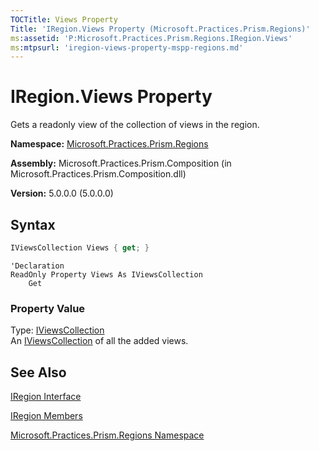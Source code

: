```yaml
---
TOCTitle: Views Property
Title: 'IRegion.Views Property (Microsoft.Practices.Prism.Regions)'
ms:assetid: 'P:Microsoft.Practices.Prism.Regions.IRegion.Views'
ms:mtpsurl: 'iregion-views-property-mspp-regions.md'
---
```


# IRegion.Views Property

Gets a readonly view of the collection of views in the region.

**Namespace:** [Microsoft.Practices.Prism.Regions](/patterns-practices/reference/mspp-regions-namespace)

**Assembly:** Microsoft.Practices.Prism.Composition (in Microsoft.Practices.Prism.Composition.dll)

**Version:** 5.0.0.0 (5.0.0.0)

## Syntax
```C#
IViewsCollection Views { get; }
```

```VB
'Declaration
ReadOnly Property Views As IViewsCollection
	Get
```

### Property Value

Type: [IViewsCollection](/patterns-practices/reference/mspp-regions-namespace.iviewscollection)  
An [IViewsCollection](/patterns-practices/reference/mspp-regions-namespace.iviewscollection) of all the added views.

## See Also

[IRegion Interface](/patterns-practices/reference/iregion-interface-mspp-regions)

[IRegion Members](/patterns-practices/reference/iregion-members-mspp-regions)

[Microsoft.Practices.Prism.Regions Namespace](/patterns-practices/reference/mspp-regions-namespace)
